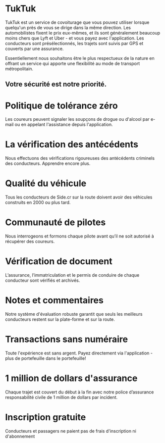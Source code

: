 # TukTuk

TukTuk est un service de covoiturage que vous pouvez utiliser lorsque quelqu'un près de vous se dirige dans la même direction. Les automobilistes fixent le prix eux-mêmes, et ils sont généralement beaucoup moins chers que Lyft et Uber - et vous payez avec l'application. Les conducteurs sont présélectionnés, les trajets sont suivis par GPS et couverts par une assurance. 

Essentiellement nous souhaitons être le plus respectueux de la nature en offrant un service qui apporte une flexibilité au mode de transport métropolitain.

## Votre sécurité est notre priorité.



# Politique de tolérance zéro
Les coureurs peuvent signaler les soupçons de drogue ou d'alcool par e-mail ou en appelant l'assistance depuis l'application.

# La vérification des antécédents
Nous effectuons des vérifications rigoureuses des antécédents criminels des conducteurs. Apprendre encore plus.

# Qualité du véhicule
Tous les conducteurs de Side.cr sur la route doivent avoir des véhicules construits en 2000 ou plus tard.


# Communauté de pilotes
Nous interrogeons et formons chaque pilote avant qu’il ne soit autorisé à récupérer des coureurs.


# Vérification de document
L’assurance, l’immatriculation et le permis de conduire de chaque conducteur sont vérifiés et archivés.


# Notes et commentaires
Notre système d'évaluation robuste garantit que seuls les meilleurs conducteurs restent sur la plate-forme et sur la route.


# Transactions sans numéraire
Toute l'expérience est sans argent. Payez directement via l'application - plus de portefeuille dans le portefeuille!


# 1 million de dollars d'assurance
Chaque trajet est couvert du début à la fin avec notre police d’assurance responsabilité civile de 1 million de dollars par incident.

# Inscription gratuite
Conducteurs et passagers ne paient pas de frais d'inscription ni d'abonnement
